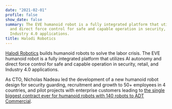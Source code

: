 ```yaml
---
date: "2021-02-01"
profile: false
show_date: false
summary: The EVE humanoid robot is a fully integrated platform that utilizes AI autonomy
  and direct force control for safe and capable operation in security, retail, and
  Industry 4.0 applications.
title: Halodi Robotics
---
```


[Halodi Robotics](https://www.halodi.com/) builds humanoid robots to solve the labor crisis. The EVE humanoid robot is a fully integrated platform that utilizes AI autonomy and direct force control for safe and capable operation in security, retail, and Industry 4.0 applications.

As CTO, Nicholas Nadeau led the development of a new humanoid robot design for security guarding, recruitment and growth to 50+ employees in 4 countries, and pilot projects with enterprise customers leading to [the single biggest contract ever for humanoid robots with 140 robots to ADT Commercial](https://www.halodi.com/press-releases/halodi-robotics-inks-contract-with-adt-commercial-for-delivery-of-140-humanoid-robots).
